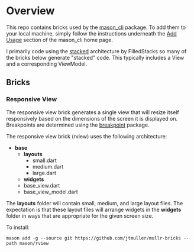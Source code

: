 # Overview
This repo contains bricks used by the [mason_cli](https://pub.dev/packages/mason_cli) package. To add them to your local machine, simply follow the instructions underneath the [Add Usage](https://pub.dev/packages/mason_cli#add-usage) section of the mason_cli home page.

I primarily code using the [stacked](https://pub.dev/packages/stacked) architecture by FilledStacks so many of the bricks below generate "stacked" code. This typically includes a View and a corresponding ViewModel.

## Bricks
### Responsive View
The responsive view brick generates a single view that will resize itself responsively based on the dimensions of the screen it is displayed on. Breakpoints are determined using the [breakpoint](https://pub.dev/packages/breakpoint) package.

The responsive view brick (rview) uses the following architecture:

 - **base**
	 - **layouts**
		 - small.dart
		 - medium.dart
		 - large.dart
	 - **widgets**
	 - base_view.dart
	 - base_view_model.dart

The **layouts** folder will contain small, medium, and large layout files. The expectation is that these layout files will arrange widgets in the **widgets** folder in ways that are appropriate for the given screen size.

To install:

    mason add -g --source git https://github.com/jtmuller/mullr-bricks --path mason/rview
